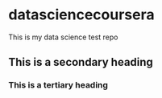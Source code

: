 # datasciencecoursera
This is my data science test repo

## This is a secondary heading
### This is a tertiary heading


